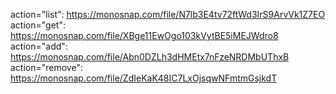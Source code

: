 action="list": https://monosnap.com/file/N7lb3E4tv72ftWd3IrS9ArvVk1Z7EO
action="get": https://monosnap.com/file/XBge11EwOgo103kVytBE5iMEJWdro8
action="add": https://monosnap.com/file/Abn0DZLh3dHMEtx7nFzeNRDMbUThxB
action="remove": https://monosnap.com/file/ZdIeKaK48IC7LxOjsqwNFmtmGsjkdT
